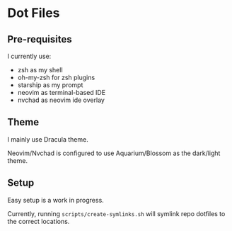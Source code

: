 # Dot Files

## Pre-requisites

I currently use:

* zsh as my shell
* oh-my-zsh for zsh plugins
* starship as my prompt
* neovim as terminal-based IDE
* nvchad as neovim ide overlay

## Theme

I mainly use Dracula theme.

Neovim/Nvchad is configured to use Aquarium/Blossom as the dark/light theme.

## Setup

Easy setup is a work in progress.

Currently, running `scripts/create-symlinks.sh` will symlink repo dotfiles to the correct locations.
